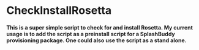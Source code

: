 # CheckInstallRosetta
#### This is a super simple script to check for and install Rosetta. My current usage is to add the script as a preinstall script for a SplashBuddy provisioning package. One could also use the script as a stand alone.
